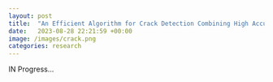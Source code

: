 ```yaml
---
layout: post
title:  "An Efficient Algorithm for Crack Detection Combining High Accuracy and Speed"
date:   2023-08-28 22:21:59 +00:00
image: /images/crack.png
categories: research
---
```

IN Progress...
